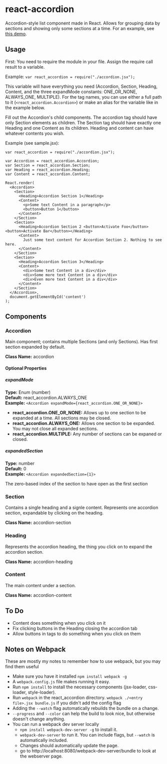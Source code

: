 react-accordion
===============
Accordion-style list component made in React. Allows for grouping data by sections and showing only some sections at a time. For an example, see [this demo](http://yeahbuthats.github.io/react-accordion/).

Usage
-----

First: You need to require the module in your file. Assign the require call result to a variable.

Example: `var react_accordion = require("./accordion.jsx");`

This variable will have everything you need (Accordion, Section, Heading, Content, and the three expandMode constants: ONE\_OR\_NONE, ALWAYS_ONE, MULTIPLE). For the tag names, you can use either a full path to it (`<react_accordion.Accordion>`) or make an alias for the variable like in the example below.

Fill out the Accordion's child components. The accordion tag should have only Section elements as children. The Section tag should have exactly one Heading and one Content as its children. Heading and content can have whatever contents you wish.

Example (see sample.jsx):

    var react_accordion = require("./accordion.jsx");

    var Accordion = react_accordion.Accordion;
    var Section = react_accordion.Section;
    var Heading = react_accordion.Heading;
    var Content = react_accordion.Content;

    React.render(
      <Accordion>
        <Section>
          <Heading>Accordion Section 1</Heading>
          <Content>
            <p>Some text Content in a paragraph</p>
            <button>Button 1</button>
          </Content>
        </Section>
        <Section>
          <Heading>Accordion Section 2 <button>Activate Foo</button><button>Activate Bar</button></Heading>
          <Content>
            Just some text content for Accordion Section 2. Nothing to see here.
          </Content>
        </Section>
        <Section>
          <Heading>Accordion Section 3</Heading>
          <Content>
            <div>Some text Content in a div</div>
            <div>Some more text Content in a div</div>
            <div>Even more text Content in a div</div>
          </Content>
        </Section>
      </Accordion>,
      document.getElementById('content')
    );

Components
----------

### Accordion ###

Main component; contains multiple Sections (and only Sections). Has first section expanded by default.

**Class Name:** accordion

#### Optional Properties ####

##### expandMode #####

**Type:** Enum (number)  
**Default:** react\_accordion.ALWAYS\_ONE  
**Example:** `<Accordion expandMode={react_accordion.ONE_OR_NONE}>`

* **react\_accordion.ONE\_OR\_NONE:** Allows up to one section to be expanded at a time. All sections may be closed.
* **react\_accordion.ALWAYS\_ONE:** Allows one section to be expanded. You may not close all expanded sections.
* **react\_accordion.MULTIPLE:** Any number of sections can be expaned or closed.

##### expandedSection #####

**Type:** number  
**Default:** 0  
**Example:** `<Accordion expandedSection={1}>`

The zero-based index of the section to have open as the first section

### Section ###

Contains a single heading and a signle content. Represents one accordion section, expandable by clicking on the heading.

**Class Name:** accordion-section

### Heading ###

Represents the accordion heading, the thing you click on to expand the accordion section.

**Class Name:** accordion-heading

### Content ###

The main content under a section.

**Class Name:** accordion-content

To Do
-----

* Content does something when you click on it
* Fix clicking buttons in the Heading closing the accordion tab
* Allow buttons in tags to do something when you click on them

Notes on Webpack
----------------

These are mostly my notes to remember how to use webpack, but you may find them useful

* Make sure you have it installed `npm install webpack -g`
* A `webpack.config.js` file makes running it easy.
* Run `npm install` to install the necessary components (jsx-loader, css-loader, style-loader).
* Run `webpack` in the react_accordion directory. `webpack ./<entry file>.jsx bundle.js` if you didn't add the config flag
* Adding the `--watch` flag automatically rebuilds the bundle on a change.
* `--progress` and `--color` can help the build to look nice, but otherwise doesn't change anything.
* You can run a webpack dev server locally
  * `npm install webpack-dev-server -g` to install it.
  * `webpack-dev-server` to run it. You can include flags, but `--watch` is automatically included.
  * Changes should automatically update the page.
  * go to http://localhost:8080/webpack-dev-server/bundle to look at the webserver page.
